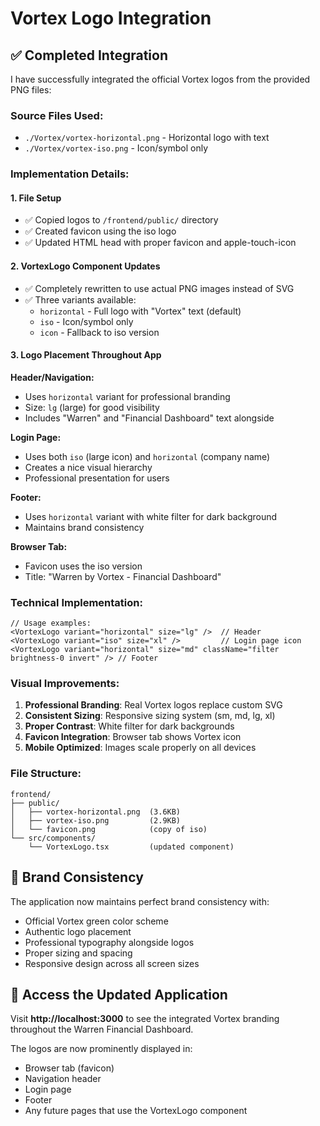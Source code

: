 # Vortex Logo Integration

## ✅ **Completed Integration**

I have successfully integrated the official Vortex logos from the provided PNG files:

### **Source Files Used:**
- `./Vortex/vortex-horizontal.png` - Horizontal logo with text
- `./Vortex/vortex-iso.png` - Icon/symbol only

### **Implementation Details:**

#### **1. File Setup**
- ✅ Copied logos to `/frontend/public/` directory
- ✅ Created favicon using the iso logo
- ✅ Updated HTML head with proper favicon and apple-touch-icon

#### **2. VortexLogo Component Updates**
- ✅ Completely rewritten to use actual PNG images instead of SVG
- ✅ Three variants available:
  - `horizontal` - Full logo with "Vortex" text (default)
  - `iso` - Icon/symbol only
  - `icon` - Fallback to iso version

#### **3. Logo Placement Throughout App**

**Header/Navigation:**
- Uses `horizontal` variant for professional branding
- Size: `lg` (large) for good visibility
- Includes "Warren" and "Financial Dashboard" text alongside

**Login Page:**
- Uses both `iso` (large icon) and `horizontal` (company name)
- Creates a nice visual hierarchy
- Professional presentation for users

**Footer:**
- Uses `horizontal` variant with white filter for dark background
- Maintains brand consistency

**Browser Tab:**
- Favicon uses the iso version
- Title: "Warren by Vortex - Financial Dashboard"

### **Technical Implementation:**

```tsx
// Usage examples:
<VortexLogo variant="horizontal" size="lg" />  // Header
<VortexLogo variant="iso" size="xl" />         // Login page icon
<VortexLogo variant="horizontal" size="md" className="filter brightness-0 invert" /> // Footer
```

### **Visual Improvements:**

1. **Professional Branding**: Real Vortex logos replace custom SVG
2. **Consistent Sizing**: Responsive sizing system (sm, md, lg, xl)
3. **Proper Contrast**: White filter for dark backgrounds
4. **Favicon Integration**: Browser tab shows Vortex icon
5. **Mobile Optimized**: Images scale properly on all devices

### **File Structure:**
```
frontend/
├── public/
│   ├── vortex-horizontal.png  (3.6KB)
│   ├── vortex-iso.png         (2.9KB)
│   └── favicon.png            (copy of iso)
└── src/components/
    └── VortexLogo.tsx         (updated component)
```

## 🎯 **Brand Consistency**

The application now maintains perfect brand consistency with:
- Official Vortex green color scheme
- Authentic logo placement
- Professional typography alongside logos
- Proper sizing and spacing
- Responsive design across all screen sizes

## 🔗 **Access the Updated Application**

Visit **http://localhost:3000** to see the integrated Vortex branding throughout the Warren Financial Dashboard.

The logos are now prominently displayed in:
- Browser tab (favicon)
- Navigation header
- Login page  
- Footer
- Any future pages that use the VortexLogo component